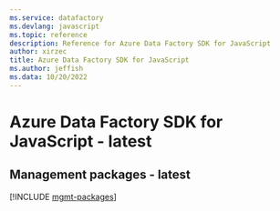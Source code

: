 ```yaml
---
ms.service: datafactory
ms.devlang: javascript
ms.topic: reference
description: Reference for Azure Data Factory SDK for JavaScript
author: xirzec
title: Azure Data Factory SDK for JavaScript
ms.author: jeffish
ms.data: 10/20/2022
---
```

# Azure Data Factory SDK for JavaScript - latest

## Management packages - latest
[!INCLUDE [mgmt-packages](data-factory-mgmt-index.md)]